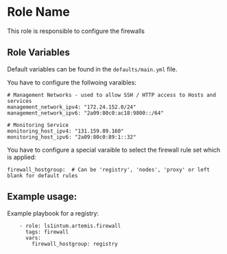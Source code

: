 Role Name
=========

This role is responsible to configure the firewalls

Role Variables
--------------

Default variables can be found in the `defaults/main.yml` file.

You have to configure the follwoing varaibles:

```
# Management Networks - used to allow SSH / HTTP access to Hosts and services
management_network_ipv4: "172.24.152.0/24"
management_network_ipv6: "2a09:80c0:ac18:9800::/64"

# Monitoring Service
monitoring_host_ipv4: "131.159.89.160"
monitoring_host_ipv6: "2a09:80c0:89:1::32"
```

You have to configure a special varaible to select the firewall rule set which is applied:

```
firewall_hostgroup:  # Can be 'registry', 'nodes', 'proxy' or left blank for default rules
```

## Example usage:

Example playbook for a registry:

```
    - role: ls1intum.artemis.firewall
      tags: firewall
      vars:
        firewall_hostgroup: registry
```
